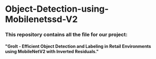 # Object-Detection-using-Mobilenetssd-V2
### This repository contains all the file for our project:
#### "GroIt - Efficient Object Detection and Labeling in Retail Environments using MobileNetV2 with Inverted Residuals."
